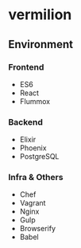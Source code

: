 # vermilion

## Environment
### Frontend
* ES6
* React
* Flummox

### Backend
* Elixir
* Phoenix
* PostgreSQL

### Infra & Others
* Chef
* Vagrant
* Nginx
* Gulp
* Browserify
* Babel
